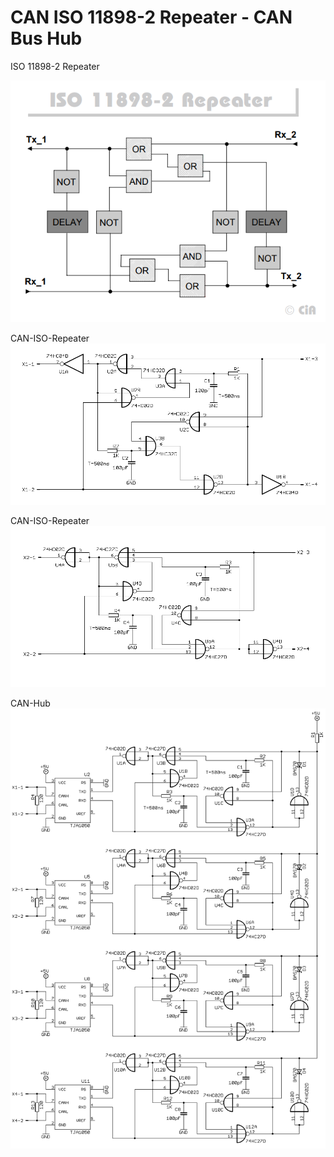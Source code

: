# CAN ISO 11898-2 Repeater - CAN Bus Hub

ISO 11898-2 Repeater

![CAN-Hub](./iso-11898-2-can-bus-repeater.png "ISO-11898-2-Repeater")

CAN-ISO-Repeater
![CAN-Hub](./iso-repeater-kl2.png "CAN-ISO-repeater")

CAN-ISO-Repeater
![CAN-Hub](./iso-repeater-kl3.png "CAN-ISO-repeater")

CAN-Hub
![CAN-Hub](./can-hub8-kl.png "CAN Hub")
